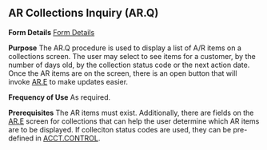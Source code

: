 ## AR Collections Inquiry (AR.Q)
<PageHeader />

**Form Details**
[Form Details](../AR-Q-1/README.md)

**Purpose**
The AR.Q procedure is used to display a list of A/R items on a collections
screen. The user may select to see items for a customer, by the number of days
old, by the collection status code or the next action date. Once the AR items
are on the screen, there is an open button that will invoke [AR.E](../AR-E/README.md)
to make updates easier.

**Frequency of Use**
As required.

**Prerequisites**
The AR items must exist. Additionally, there are fields on the
[AR.E](../AR-E/README.md) screen for collections that can help the user determine which
AR items are to be displayed. If colleciton status codes are used, they can be
pre-defined in [ACCT.CONTROL](../ACCT-CONTROL/README.md).

<badge text= "Version 8.10.57 " vertical="middle" />

<PageFooter />
